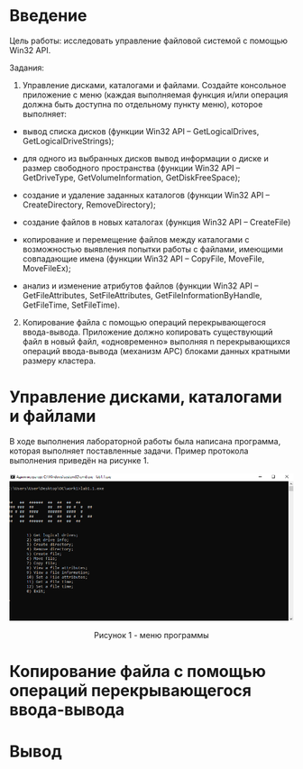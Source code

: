 # Введение

Цель работы: исследовать управление файловой системой с
помощью Win32 API.

Задания:

1) Управление дисками, каталогами и файлами. Создайте консольное приложение с меню (каждая выполняемая функция и/или операция должна быть доступна по отдельному пункту меню), которое выполняет:

- вывод списка дисков (функции Win32 API – GetLogicalDrives, GetLogicalDriveStrings);

- для одного из выбранных дисков вывод информации о диске и размер свободного пространства (функции Win32 API – GetDriveType, GetVolumeInformation, GetDiskFreeSpace);

- создание и удаление заданных каталогов (функции Win32 API – CreateDirectory, RemoveDirectory);

- создание файлов в новых каталогах (функция Win32 API – CreateFile)

- копирование и перемещение файлов между каталогами с возможностью выявления попытки работы с файлами, имеющими совпадающие имена (функции Win32 API – CopyFile, MoveFile, MoveFileEx);

- анализ и изменение атрибутов файлов (функции Win32 API – GetFileAttributes, SetFileAttributes, GetFileInformationByHandle, GetFileTime, SetFileTime).

2) Копирование файла с помощью операций перекрывающегося ввода-вывода. Приложение должно копировать существующий файл в новый файл, «одновременно» выполняя n перекрывающихся операций ввода-вывода (механизм APC) блоками данных кратными размеру кластера.

# Управление дисками, каталогами и файлами

В ходе выполнения лабораторной работы была написана программа, которая выполняет поставленные задачи. Пример протокола выполнения приведён на рисунке 1.

![меню программы](./1_menu.png)

<center>Рисунок 1 - меню программы</center>

# Копирование файла с помощью операций перекрывающегося ввода-вывода

# Вывод

